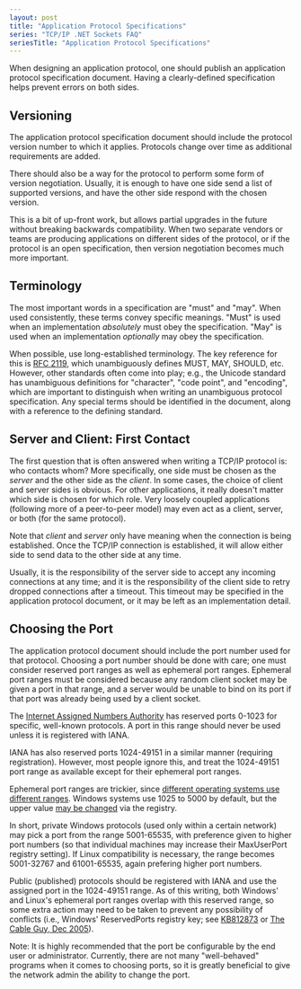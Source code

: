 ```yaml
---
layout: post
title: "Application Protocol Specifications"
series: "TCP/IP .NET Sockets FAQ"
seriesTitle: "Application Protocol Specifications"
---
```

When designing an application protocol, one should publish an application protocol specification document. Having a clearly-defined specification helps prevent errors on both sides.

## Versioning

The application protocol specification document should include the protocol version number to which it applies. Protocols change over time as additional requirements are added.

There should also be a way for the protocol to perform some form of version negotiation. Usually, it is enough to have one side send a list of supported versions, and have the other side respond with the chosen version.

This is a bit of up-front work, but allows partial upgrades in the future without breaking backwards compatibility. When two separate vendors or teams are producing applications on different sides of the protocol, or if the protocol is an open specification, then version negotiation becomes much more important.

## Terminology

The most important words in a specification are "must" and "may". When used consistently, these terms convey specific meanings. "Must" is used when an implementation _absolutely_ must obey the specification. "May" is used when an implementation _optionally_ may obey the specification.

When possible, use long-established terminology. The key reference for this is [RFC 2119](http://www.ietf.org/rfc/rfc2119.txt), which unambiguously defines MUST, MAY, SHOULD, etc. However, other standards often come into play; e.g., the Unicode standard has unambiguous definitions for "character", "code point", and "encoding", which are important to distinguish when writing an unambiguous protocol specification. Any special terms should be identified in the document, along with a reference to the defining standard.

## Server and Client: First Contact

The first question that is often answered when writing a TCP/IP protocol is: who contacts whom? More specifically, one side must be chosen as the _server_ and the other side as the _client_. In some cases, the choice of client and server sides is obvious. For other applications, it really doesn't matter which side is chosen for which role. Very loosely coupled applications (following more of a peer-to-peer model) may even act as a client, server, or both (for the same protocol).

Note that _client_ and _server_ only have meaning when the connection is being established. Once the TCP/IP connection is established, it will allow either side to send data to the other side at any time.

Usually, it is the responsibility of the server side to accept any incoming connections at any time; and it is the responsibility of the client side to retry dropped connections after a timeout. This timeout may be specified in the application protocol document, or it may be left as an implementation detail.

## Choosing the Port

The application protocol document should include the port number used for that protocol. Choosing a port number should be done with care; one must consider reserved port ranges as well as ephemeral port ranges. Ephemeral port ranges must be considered because any random client socket may be given a port in that range, and a server would be unable to bind on its port if that port was already being used by a client socket.

The [Internet Assigned Numbers Authority](http://www.iana.org/assignments/port-numbers) has reserved ports 0-1023 for specific, well-known protocols. A port in this range should never be used unless it is registered with IANA.

IANA has also reserved ports 1024-49151 in a similar manner (requiring registration). However, most people ignore this, and treat the 1024-49151 port range as available except for their ephemeral port ranges.

Ephemeral port ranges are trickier, since [different operating systems use different ranges](http://en.wikipedia.org/wiki/Ephemeral_port). Windows systems use 1025 to 5000 by default, but the upper value [may be changed](http://technet.microsoft.com/en-us/library/bb878133.aspx) via the registry.

In short, private Windows protocols (used only within a certain network) may pick a port from the range 5001-65535, with preference given to higher port numbers (so that individual machines may increase their MaxUserPort registry setting). If Linux compatibility is necessary, the range becomes 5001-32767 and 61001-65535, again prefering higher port numbers.

Public (published) protocols should be registered with IANA and use the assigned port in the 1024-49151 range. As of this writing, both Windows' and Linux's ephemeral port ranges overlap with this reserved range, so some extra action may need to be taken to prevent any possibility of conflicts (i.e., Windows' ReservedPorts registry key; see [KB812873](http://support.microsoft.com/default.aspx/kb/812873) or [The Cable Guy, Dec 2005](http://technet.microsoft.com/en-us/library/bb878133.aspx)).

Note: It is highly recommended that the port be configurable by the end user or administrator. Currently, there are not many "well-behaved" programs when it comes to choosing ports, so it is greatly beneficial to give the network admin the ability to change the port.
